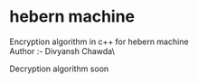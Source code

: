 # hebern machine


Encryption algorithm in c++ for hebern machine \
Author :- Divyansh Chawda\

Decryption algorithm soon
 
